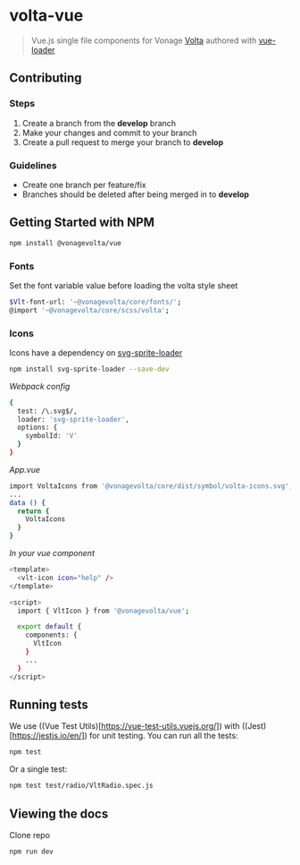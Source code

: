 # volta-vue

> Vue.js single file components for Vonage [Volta](https://github.com/Nexmo/volta) authored with [vue-loader](https://github.com/vuejs/vue-loader)

## Contributing
### Steps
1. Create a branch from the **develop** branch
2. Make your changes and commit to your branch
3. Create a pull request to merge your branch to **develop**

### Guidelines
- Create one branch per feature/fix
- Branches should be deleted after being merged in to **develop**

## Getting Started with NPM
``` bash
npm install @vonagevolta/vue
```

### Fonts
Set the font variable value before loading the volta style sheet
``` bash
$Vlt-font-url: '~@vonagevolta/core/fonts/';
@import '~@vonagevolta/core/scss/volta';
```

### Icons
Icons have a dependency on [svg-sprite-loader](https://github.com/kisenka/svg-sprite-loader)

``` bash
npm install svg-sprite-loader --save-dev
```

*Webpack config*
``` bash
{
  test: /\.svg$/,
  loader: 'svg-sprite-loader',
  options: {
    symbolId: 'V' 
  }
} 
```

*App.vue*
``` bash
import VoltaIcons from '@vonagevolta/core/dist/symbol/volta-icons.svg';
...
data () {
  return { 
    VoltaIcons
  }
}
```

*In your vue component*
``` bash
<template>
  <vlt-icon icon="help" />
</template>

<script>
  import { VltIcon } from '@vonagevolta/vue';

  export default {
    components: {
      VltIcon
    }
    ...
  }
</script>
```

## Running tests
We use ((Vue Test Utils)[https://vue-test-utils.vuejs.org/]) with ((Jest)[https://jestjs.io/en/]) for unit testing.
You can run all the tests: 
``` bash
npm test
```
Or a single test:
``` bash
npm test test/radio/VltRadio.spec.js
```


## Viewing the docs

Clone repo

``` bash
npm run dev
```
